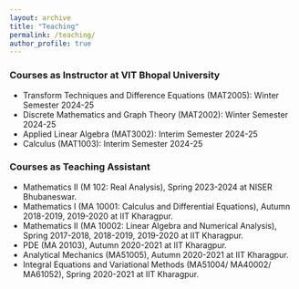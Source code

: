 ```yaml
---
layout: archive
title: "Teaching"
permalink: /teaching/
author_profile: true
---
```


<h3>Courses as Instructor at VIT Bhopal University</h3>

* Transform Techniques and Difference Equations (MAT2005): Winter Semester 2024-25
* Discrete Mathematics and Graph Theory (MAT2002): Winter Semester 2024-25
* Applied Linear Algebra (MAT3002): Interim Semester 2024-25
* Calculus (MAT1003): Interim Semester 2024-25

<h3>Courses as Teaching Assistant</h3>

*  Mathematics II (M 102: Real Analysis), Spring 2023-2024 at NISER Bhubaneswar.
*  Mathematics I (MA 10001: Calculus and Differential Equations), Autumn 2018-2019, 2019-2020 at IIT Kharagpur.
*  Mathematics II (MA 10002: Linear Algebra and Numerical Analysis), Spring 2017-2018, 2018-2019, 2019-2020 at IIT Kharagpur.
*  PDE (MA 20103), Autumn 2020-2021 at IIT Kharagpur.
*  Analytical Mechanics (MA51005), Autumn 2020-2021 at IIT Kharagpur.
*  Integral Equations and Variational Methods (MA51004/ MA40002/ MA61052), Spring 2020-2021 at IIT Kharagpur.
